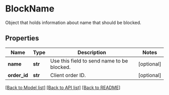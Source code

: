 # BlockName

Object that holds information about name that should be blocked.
## Properties
Name | Type | Description | Notes
------------ | ------------- | ------------- | -------------
**name** | **str** | Use this field to send name to be blocked. | [optional] 
**order_id** | **str** | Client order ID. | [optional] 

[[Back to Model list]](../README.md#documentation-for-models) [[Back to API list]](../README.md#documentation-for-api-endpoints) [[Back to README]](../README.md)


